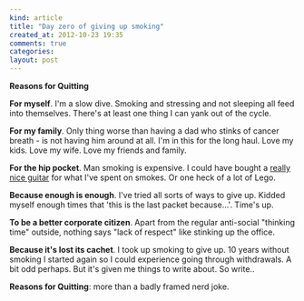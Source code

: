 ```yaml
---
kind: article
title: "Day zero of giving up smoking"
created_at: 2012-10-23 19:35
comments: true
categories:
layout: post
---
```


**Reasons for Quitting**

**For myself**. I'm a slow dive. Smoking and stressing and not sleeping all feed into themselves. There's at least one thing I can yank out of the cycle.

<!--READMORE-->

**For my family**. Only thing worse than having a dad who stinks of cancer breath - is not having him around at all. I'm in this for the long haul. Love my kids. Love my wife. Love my friends and family.

**For the hip pocket**. Man smoking is expensive. I could have bought a [really nice guitar](http://en.wikipedia.org/wiki/Fender_Jaguar) for what I've spent on smokes. Or one heck of a lot of Lego.

**Because enough is enough**. I've tried all sorts of ways to give up. Kidded myself enough times that 'this is the last packet because...'. Time's up.



**To be a better corporate citizen**. Apart from the regular anti-social "thinking time" outside, nothing says "lack of respect" like stinking up the office.

**Because it's lost its cachet**. I took up smoking to give up. 10 years without smoking I started again so I could experience going through withdrawals. A bit odd perhaps. But it's given me things to write about. So write..

**Reasons for Quitting**: more than a badly framed nerd joke.
